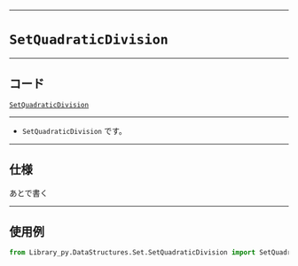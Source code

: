 _____

# `SetQuadraticDivision`

_____

## コード

[`SetQuadraticDivision`](https://github.com/titan-23/Library_py/blob/main/DataStructures/Set/SetQuadraticDivision.py)
<!-- code=https://github.com/titan-23/Library_py/blob/main/DataStructures\Set\SetQuadraticDivision.py -->

_____

- `SetQuadraticDivision` です。

_____

## 仕様

あとで書く

_____

## 使用例

```python
from Library_py.DataStructures.Set.SetQuadraticDivision import SetQuadraticDivision

```
